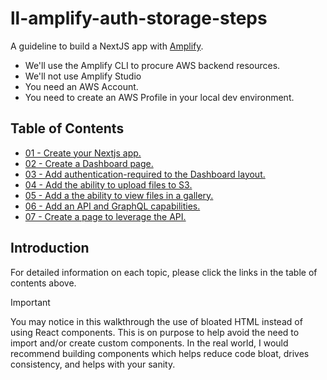 # ll-amplify-auth-storage-steps
A guideline to build a NextJS app with [Amplify](https://docs.amplify.aws/). 

* We'll use the Amplify CLI to procure AWS backend resources.
* We'll not use Amplify Studio
* You need an AWS Account. 
* You need to create an AWS Profile in your local dev environment.  

## Table of Contents

* [01 - Create your Nextjs app.](docs/01-create-your-next-app-add-amplify.md)
* [02 - Create a Dashboard page.](docs/02-add-a-dashboard-page-and-layout.md)
* [03 - Add authentication-required to the Dashboard layout.](docs/03-add-required-auth-to-the-dashboard.md)
* [04 - Add the ability to upload files to S3.](docs/04-add-upload-files-to-storage.md)
* [05 - Add a the ability to view files in a gallery.](docs/05-add-image-gallery.md)
* [06 - Add an API and GraphQL capabilities.](docs/06-add-data-and-graphql.md)
* [07 - Create a page to leverage the API.](docs/07-add-company-crud.md)

## Introduction

For detailed information on each topic, please click the links in the table of contents above.

> [!IMPORTANT]  
> You may notice in this walkthrough the use of bloated HTML instead of using React components. 
> This is on purpose to help avoid the need to import and/or create custom components. 
> In the real world, I would recommend building components which helps reduce code bloat, 
> drives consistency, and helps with your sanity. 
